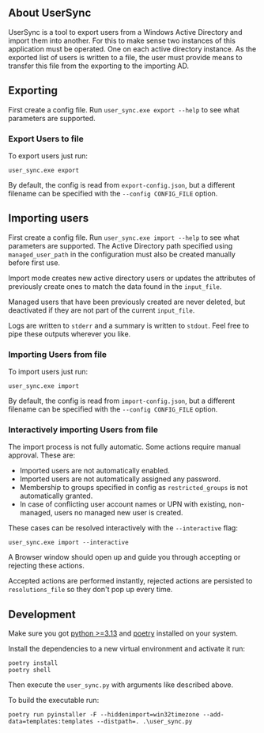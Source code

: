 ## About UserSync ##
UserSync is a tool to export users from a Windows Active Directory and import them into another.
For this to make sense two instances of this application must be operated. One on each active directory instance.
As the exported list of users is written to a file,
the user must provide means to transfer this file from the exporting to the importing AD.


## Exporting
First create a config file. Run `user_sync.exe export --help` to see what parameters are supported.

### Export Users to file
To export users just run:
```
user_sync.exe export
```
By default, the config is read from `export-config.json`, but a different filename can be specified with the 
`--config CONFIG_FILE` option.


## Importing users ##
First create a config file. Run `user_sync.exe import --help` to see what parameters are supported.
The Active Directory path specified using `managed_user_path` in the configuration must also be created manually before first use.

Import mode creates new active directory users or updates the attributes of previously create ones to match the data found
in the `input_file`.

Managed users that have been previously created are never deleted, but deactivated if they are not part of the current `input_file`.

Logs are written to `stderr` and a summary is written to `stdout`.
Feel free to pipe these outputs wherever you like. 

### Importing Users from file 
To import users just run:
```
user_sync.exe import
```
By default, the config is read from `import-config.json`, but a different filename can be specified with the 
`--config CONFIG_FILE` option.


### Interactively importing Users from file 
The import process is not fully automatic. Some actions require manual approval. These are:
   * Imported users are not automatically enabled.
   * Imported users are not automatically assigned any password.
   * Membership to groups specified in config as `restricted_groups` is not automatically granted.
   * In case of conflicting user account names or UPN with existing, non-managed, users no managed new user is created.

These cases can be resolved interactively with the `--interactive` flag:
```
user_sync.exe import --interactive
```

A Browser window should open up and guide you through accepting or rejecting these actions.

Accepted actions are performed instantly, rejected actions are persisted to `resolutions_file` 
so they don't pop up every time. 


## Development
Make sure you got [python >=3.13](https://www.python.org/downloads/) and [poetry](https://python-poetry.org/docs/)
installed on your system.

Install the dependencies to a new virtual environment and activate it run: 
```
poetry install
poetry shell
```

Then execute the `user_sync.py` with arguments like described above.

To build the executable run:
```
poetry run pyinstaller -F --hiddenimport=win32timezone --add-data=templates:templates --distpath=. .\user_sync.py
```

